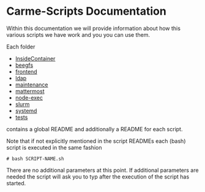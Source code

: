 # Carme-Scripts Documentation

Within this documentation we will provide information about how this various scripts we have work and you you can use them.

Each folder
 * [InsideContainer](carme-scripts-insidecontainer-docu/README.md)
 * [beegfs](carme-scripts-beegfs-docu/README.md)
 * [frontend](carme-scripts-frontend-docu/README.md)
 * [ldap](carme-scripts-ldap-docu/README.md)
 * [maintenance](carme-scripts-maintenance-docu/README.md)
 * [mattermost](carme-scripts-mattermost-docu/README.md)
 * [node-exec](carme-scripts-node-exec-docu/README.md)
 * [slurm](carme-scripts-slurm-docu/README.md)
 * [systemd](carme-scripts-systemd-docu/README.md)
 * [tests](carme-scripts-tests-docu/README.md)

contains a global README and additionally a README for each script.

Note that if not explicitly mentioned in the script READMEs each (bash) script is executed in the same fashion
```console
# bash SCRIPT-NAME.sh
```
There are no additional parameters at this point. If additional parameters are needed the script will ask you to typ after the execution of the script has started.
